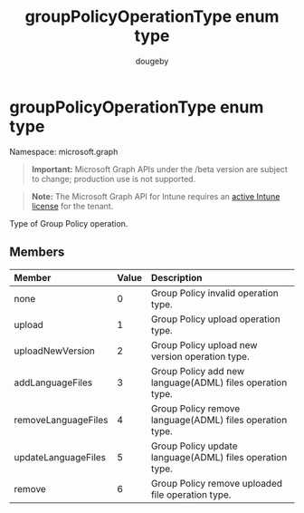 ﻿---
title: "groupPolicyOperationType enum type"
description: "Type of Group Policy operation."
author: "dougeby"
localization_priority: Normal
ms.prod: "intune"
doc_type: enumPageType
---

# groupPolicyOperationType enum type

Namespace: microsoft.graph

> **Important:** Microsoft Graph APIs under the /beta version are subject to change; production use is not supported.

> **Note:** The Microsoft Graph API for Intune requires an [active Intune license](https://go.microsoft.com/fwlink/?linkid=839381) for the tenant.

Type of Group Policy operation.

## Members

| Member              | Value | Description                                               |
| :------------------ | :---- | :-------------------------------------------------------- |
| none                | 0     | Group Policy invalid operation type.                      |
| upload              | 1     | Group Policy upload operation type.                       |
| uploadNewVersion    | 2     | Group Policy upload new version operation type.           |
| addLanguageFiles    | 3     | Group Policy add new language(ADML) files operation type. |
| removeLanguageFiles | 4     | Group Policy remove language(ADML) files operation type.  |
| updateLanguageFiles | 5     | Group Policy update language(ADML) files operation type.  |
| remove              | 6     | Group Policy remove uploaded file operation type.         |
